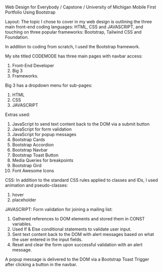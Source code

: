 Web Design for Everybody / Capstone / University of Michigan
Mobile First Portfolio Using Bootstrap

Layout: 
The topic I chose to cover in my web design is outlining the three main front-end coding 
languages: HTML, CSS and JAVASCRIPT, and touching on three popular frameworks: 
Bootstrap, Tailwind CSS and Foundation.

In addition to coding from scratch, I used the Bootstrap framework.

My site titled CODEMODE has three main pages with navbar access: 
1. Front-End Developer
2. Big 3
3. Frameworks.
   
Big 3 has a dropdown menu for sub-pages:
1. HTML
2. CSS
3. JAVASCRIPT
   
Extras used:
1. JavaScript to send text content back to the DOM via a submit button
2. JavaScript for form validation
3. JavaScript for popup messages
4. Bootstrap Cards
5. Bootstrap Accordion
6. Bootstrap Navbar
7. Bootstrap Toast Button
8. Media Queries for breakpoints
9. Bootstrap Gird
10. Font Awesome Icons
    
CSS:
In addition to the standard CSS rules applied to classes and IDs, I used animation and
pseudo-classes:
1. hover
2. placeholder
   
JAVASCRIPT:
Form validation for joining a mailing list:
1. Gathered references to DOM elements and stored them in CONST variables.
2. Used If & Else conditional statements to validate user input.
3. Sent text content back to the DOM with alert messages based on what the user 
entered in the input fields. 
4. Reset and clear the form upon successful validation with an alert message.
   
A popup message is delivered to the DOM via a Bootstrap Toast Trigger after clicking a
button in the navbar.
